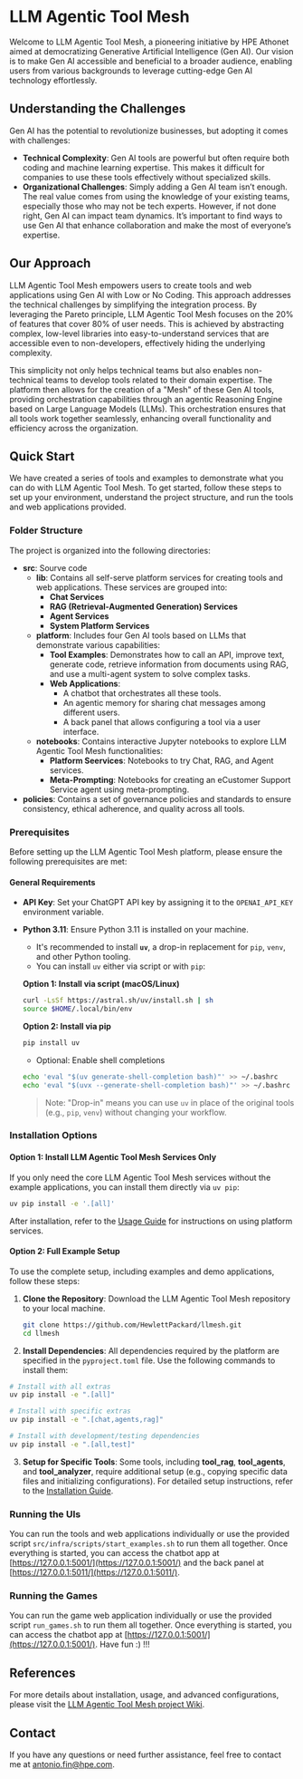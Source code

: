 # LLM Agentic Tool Mesh

Welcome to LLM Agentic Tool Mesh, a pioneering initiative by HPE Athonet aimed at democratizing Generative Artificial Intelligence (Gen AI). Our vision is to make Gen AI accessible and beneficial to a broader audience, enabling users from various backgrounds to leverage cutting-edge Gen AI technology effortlessly.

## Understanding the Challenges

Gen AI has the potential to revolutionize businesses, but adopting it comes with challenges:

- **Technical Complexity**: Gen AI tools are powerful but often require both coding and machine learning expertise. This makes it difficult for companies to use these tools effectively without specialized skills.
- **Organizational Challenges**: Simply adding a Gen AI team isn’t enough. The real value comes from using the knowledge of your existing teams, especially those who may not be tech experts. However, if not done right, Gen AI can impact team dynamics. It’s important to find ways to use Gen AI that enhance collaboration and make the most of everyone’s expertise.

## Our Approach

LLM Agentic Tool Mesh empowers users to create tools and web applications using Gen AI with Low or No Coding. This approach addresses the technical challenges by simplifying the integration process. By leveraging the Pareto principle, LLM Agentic Tool Mesh focuses on the 20% of features that cover 80% of user needs. This is achieved by abstracting complex, low-level libraries into easy-to-understand services that are accessible even to non-developers, effectively hiding the underlying complexity.

This simplicity not only helps technical teams but also enables non-technical teams to develop tools related to their domain expertise. The platform then allows for the creation of a "Mesh" of these Gen AI tools, providing orchestration capabilities through an agentic Reasoning Engine based on Large Language Models (LLMs). This orchestration ensures that all tools work together seamlessly, enhancing overall functionality and efficiency across the organization.

## Quick Start

We have created a series of tools and examples to demonstrate what you can do with LLM Agentic Tool Mesh. To get started, follow these steps to set up your environment, understand the project structure, and run the tools and web applications provided.

### Folder Structure

The project is organized into the following directories:

- **src**: Sourve code
  - **lib**: Contains all self-serve platform services for creating tools and web applications. These services are grouped into:
    - **Chat Services**
    - **RAG (Retrieval-Augmented Generation) Services**
    - **Agent Services**
    - **System Platform Services**
  - **platform**: Includes four Gen AI tools based on LLMs that demonstrate various capabilities:
    - **Tool Examples**: Demonstrates how to call an API, improve text, generate code, retrieve information from documents using RAG, and use a multi-agent system to solve complex tasks.
    - **Web Applications**:
      - A chatbot that orchestrates all these tools.
      - An agentic memory for sharing chat messages among different users.
      - A back panel that allows configuring a tool via a user interface.
  - **notebooks**: Contains interactive Jupyter notebooks to explore LLM Agentic Tool Mesh functionalities:
    - **Platform Seervices**: Notebooks to try Chat, RAG, and Agent services.
    - **Meta-Prompting**: Notebooks for creating an eCustomer Support Service agent using meta-prompting.
- **policies**: Contains a set of governance policies and standards to ensure consistency, ethical adherence, and quality across all tools.

### Prerequisites

Before setting up the LLM Agentic Tool Mesh platform, please ensure the following prerequisites are met:

#### General Requirements

- **API Key**: Set your ChatGPT API key by assigning it to the `OPENAI_API_KEY` environment variable.
- **Python 3.11**: Ensure Python 3.11 is installed on your machine.

  - It's recommended to install **`uv`**, a drop-in replacement for `pip`, `venv`, and other Python tooling.
  - You can install `uv` either via script or with `pip`:

  **Option 1: Install via script (macOS/Linux)**

  ```bash
  curl -LsSf https://astral.sh/uv/install.sh | sh
  source $HOME/.local/bin/env
  ```

  **Option 2: Install via pip**

  ```bash
  pip install uv
  ```

  - Optional: Enable shell completions

  ```bash
  echo 'eval "$(uv generate-shell-completion bash)"' >> ~/.bashrc
  echo 'eval "$(uvx --generate-shell-completion bash)"' >> ~/.bashrc
  ```

  > Note: "Drop-in" means you can use `uv` in place of the original tools (e.g., `pip`, `venv`) without changing your workflow.

### Installation Options

#### Option 1: Install LLM Agentic Tool Mesh Services Only

If you only need the core LLM Agentic Tool Mesh services without the example applications, you can install them directly via `uv pip`:

  ```bash
  uv pip install -e '.[all]'
  ```

After installation, refer to the [Usage Guide](https://github.com/HewlettPackard/llmesh/wiki/Usage#using-library-services) for instructions on using platform services.

#### Option 2: Full Example Setup

To use the complete setup, including examples and demo applications, follow these steps:

1. **Clone the Repository**: Download the LLM Agentic Tool Mesh repository to your local machine.

   ```bash
   git clone https://github.com/HewlettPackard/llmesh.git
   cd llmesh
   ```

2. **Install Dependencies**: All dependencies required by the platform are specified in the `pyproject.toml` file. Use the following commands to install them:

  ```bash
  # Install with all extras
  uv pip install -e ".[all]"

  # Install with specific extras
  uv pip install -e ".[chat,agents,rag]"

  # Install with development/testing dependencies
  uv pip install -e ".[all,test]"
  ```

3. **Setup for Specific Tools**: Some tools, including **tool_rag**, **tool_agents**, and **tool_analyzer**, require additional setup (e.g., copying specific data files and initializing configurations). For detailed setup instructions, refer to the [Installation Guide](https://github.com/HewlettPackard/llmesh/wiki/Installation).

### Running the UIs

You can run the tools and web applications individually or use the provided script `src/infra/scripts/start_examples.sh` to run them all together. Once everything is started, you can access the chatbot app at [https://127.0.0.1:5001/](https://127.0.0.1:5001/) and the back panel at [https://127.0.0.1:5011/](https://127.0.0.1:5011/).

### Running the Games

You can run the game web application individually or use the provided script `run_games.sh` to run them all together. Once everything is started, you can access the chatbot app at [https://127.0.0.1:5001/](https://127.0.0.1:5001/). Have fun :) !!!

## References

For more details about installation, usage, and advanced configurations, please visit the [LLM Agentic Tool Mesh project Wiki](https://github.com/HewlettPackard/llmesh/wiki).

## Contact

If you have any questions or need further assistance, feel free to contact me at <antonio.fin@hpe.com>.
